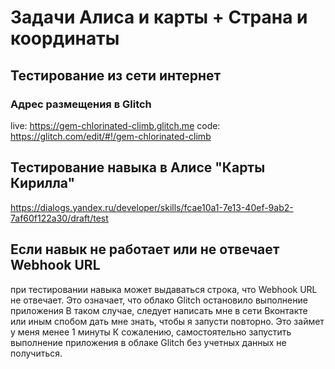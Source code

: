 # Задачи Алиса и карты + Страна и координаты

## Тестирование из сети интернет
### Адрес размещения в Glitch
live: https://gem-chlorinated-climb.glitch.me
code: https://glitch.com/edit/#!/gem-chlorinated-climb

## Тестирование навыка в Алисе "Карты Кирилла"
https://dialogs.yandex.ru/developer/skills/fcae10a1-7e13-40ef-9ab2-7af60f122a30/draft/test

## Если навык не работает или не отвечает Webhook URL
при тестировании навыка может выдаваться строка, что Webhook URL не отвечает.
Это означает, что облако Glitch остановило выполнение приложения
В таком случае, следует написать мне в сети Вконтакте или иным спобом дать мне знать, чтобы я запусти повторно. Это займет у меня менее 1 минуты
К сожалению, самостоятельно запустить выполнение приложения в облаке Glitch без учетных данных не получиться.
